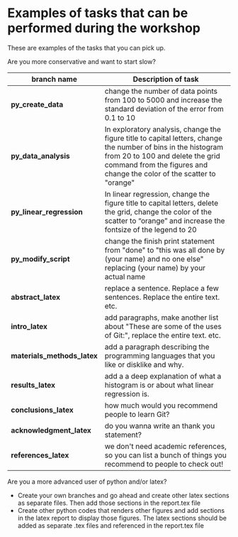 # Examples of tasks that can be performed during the workshop

These are examples of the tasks that you can pick up.

Are you more conservative and want to start slow?

**branch name** | Description of task
--- | ---
**py_create_data** | change the number of data points from 100 to 5000 and increase the standard deviation of the error from 0.1 to 10
**py_data_analysis** |  In exploratory analysis, change the figure title to capital letters, change the number of bins in the histogram from 20 to 100 and delete the grid command from the figures and change the color of the scatter to "orange"
**py_linear_regression** |  In linear regression, change the figure title to capital letters, delete the grid, change the color of the scatter to “orange” and increase the fontsize of the legend to 20
**py_modify_script** |  change the finish print statement from "done" to "this was all done by (your name) and no one else" replacing (your name) by your actual name
**abstract_latex** | replace a sentence. Replace a few sentences. Replace the entire text. etc.
**intro_latex** | add paragraphs, make another list about "These are some of the uses of Git:", replace the entire text. etc.
**materials_methods_latex** | add a paragraph describing the programming languages that you like or disklike and why.
**results_latex** | add a a deep explanation of what a histogram is or about what linear regression is.
**conclusions_latex**| how much would you recommend people to learn Git?
**acknowledgment_latex**| do you wanna write an thank you statement?
**references_latex** | we don't need academic references, so you can list a bunch of things you recommend to people to check out!

Are you a more advanced user of python and/or latex?

- Create your own branches and go ahead and create other latex sections as separate files. Then add those sections in the report.tex file
- Create other python codes that renders other figures and add sections in the latex report to display those figures. The latex sections should be added as separate .tex files and referenced in the report.tex file

